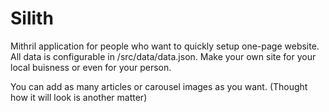 # Silith
Mithril application for people who want to quickly setup one-page website.
All data is configurable in /src/data/data.json.
Make your own site for your local buisness or even for your person.

You can add as many articles or carousel images as you want. (Thought how it will look is another matter)
